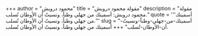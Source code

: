 +++
author = "محمود درويش"
title = "مقولة محمود درويش"
description = "مقولة محمود درويش: أسميتك من جهلي وطناً، ونسيتُ أن الأوطان تُسلب."
quote = '''أسميتك من جهلي وطناً، ونسيتُ أن الأوطان تُسلب.''' 
slug = "أسميتك-من-جهلي-وطناً-ونسيتُ-أن-الأوطان-تُسلب"
+++
أسميتك من جهلي وطناً، ونسيتُ أن الأوطان تُسلب.

